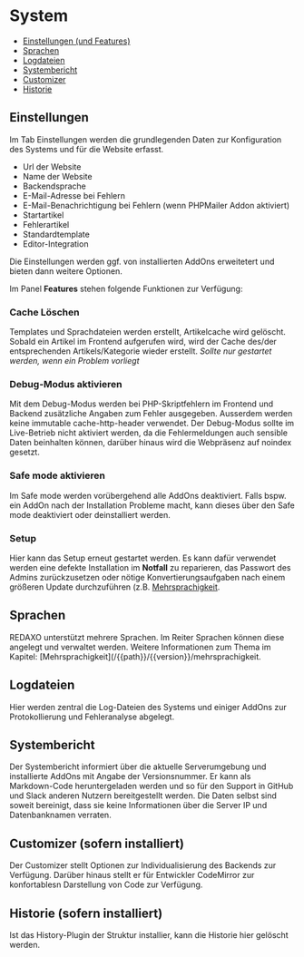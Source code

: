 # System

- [Einstellungen (und Features)](#settings)
- [Sprachen](#lang)
- [Logdateien](#log)
- [Systembericht](#bericht)
- [Customizer](#custom)
- [Historie](#historie)

<a name="settings"></a>
## Einstellungen

Im Tab Einstellungen werden die grundlegenden Daten zur Konfiguration des Systems und für die Website erfasst. 

- Url der Website
- Name der Website 
- Backendsprache
- E-Mail-Adresse bei Fehlern
- E-Mail-Benachrichtigung bei Fehlern (wenn PHPMailer Addon aktiviert) 
- Startartikel
- Fehlerartikel
- Standardtemplate
- Editor-Integration

Die Einstellungen werden ggf. von installierten AddOns erweitetert und bieten dann weitere Optionen. 

Im Panel **Features** stehen folgende Funktionen zur Verfügung:

### Cache Löschen

Templates und Sprachdateien werden erstellt, Artikelcache wird gelöscht. Sobald ein Artikel im Frontend aufgerufen wird, wird der Cache des/der entsprechenden Artikels/Kategorie wieder erstellt. *Sollte nur gestartet werden, wenn ein Problem vorliegt*

### Debug-Modus aktivieren

Mit dem Debug-Modus werden bei PHP-Skriptfehlern im Frontend und Backend zusätzliche Angaben zum Fehler ausgegeben. Ausserdem werden keine immutable cache-http-header verwendet. Der Debug-Modus sollte im Live-Betrieb nicht aktiviert werden, da die Fehlermeldungen auch sensible Daten beinhalten können, darüber hinaus wird die Webpräsenz auf noindex gesetzt.  

### Safe mode aktivieren

Im Safe mode werden vorübergehend alle AddOns deaktiviert. Falls bspw. ein AddOn nach der Installation Probleme macht, kann dieses über den Safe mode deaktiviert oder deinstalliert werden.

### Setup

Hier kann das Setup erneut gestartet werden. Es kann dafür verwendet werden eine defekte Installation im **Notfall** zu reparieren, das Passwort des Admins zurückzusetzen oder nötige Konvertierungsaufgaben nach einem größeren Update durchzuführen (z.B. [Mehrsprachigkeit](/{{path}}/{{version}}/aktualisierung#utf8mb4).  

<a name="lang"></a>
## Sprachen

REDAXO unterstützt mehrere Sprachen. Im Reiter Sprachen können diese angelegt und verwaltet werden. Weitere Informationen zum Thema im Kapitel: [Mehrsprachigkeit](/{{path}}/{{version}}/mehrsprachigkeit. 

<a name="log"></a>
## Logdateien

Hier werden zentral die Log-Dateien des Systems und einiger AddOns zur Protokollierung und Fehleranalyse abgelegt. 


<a name="bericht"></a>
## Systembericht

Der Systembericht informiert über die aktuelle Serverumgebung und installierte AddOns mit Angabe der Versionsnummer. Er kann als Markdown-Code heruntergeladen werden und so für den Support in GitHub und Slack anderen Nutzern bereitgestellt werden. Die Daten selbst sind soweit bereinigt, dass sie keine Informationen über die Server IP und Datenbanknamen verraten. 


<a name="custom"></a>
## Customizer (sofern installiert) 

Der Customizer stellt Optionen zur Individualisierung des Backends zur Verfügung. Darüber hinaus stellt er für Entwickler CodeMirror zur konfortablesn Darstellung von Code zur Verfügung. 

<a name="historie"></a>
## Historie (sofern installiert)

Ist das History-Plugin der Struktur installier, kann die Historie hier gelöscht werden. 
